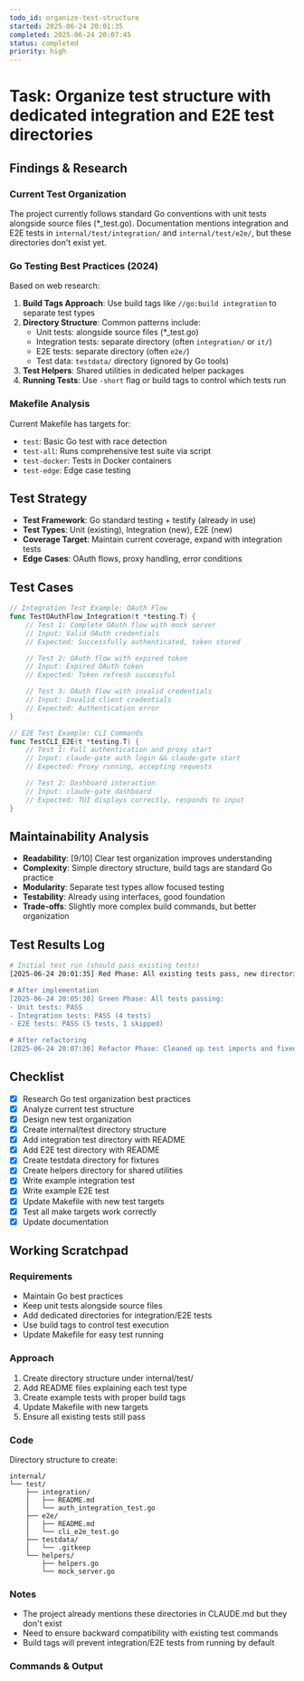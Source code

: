 ```yaml
---
todo_id: organize-test-structure
started: 2025-06-24 20:01:35
completed: 2025-06-24 20:07:45
status: completed
priority: high
---
```


# Task: Organize test structure with dedicated integration and E2E test directories

## Findings & Research

### Current Test Organization
The project currently follows standard Go conventions with unit tests alongside source files (*_test.go). Documentation mentions integration and E2E tests in `internal/test/integration/` and `internal/test/e2e/`, but these directories don't exist yet.

### Go Testing Best Practices (2024)
Based on web research:
1. **Build Tags Approach**: Use build tags like `//go:build integration` to separate test types
2. **Directory Structure**: Common patterns include:
   - Unit tests: alongside source files (*_test.go)
   - Integration tests: separate directory (often `integration/` or `it/`)
   - E2E tests: separate directory (often `e2e/`)
   - Test data: `testdata/` directory (ignored by Go tools)
3. **Test Helpers**: Shared utilities in dedicated helper packages
4. **Running Tests**: Use `-short` flag or build tags to control which tests run

### Makefile Analysis
Current Makefile has targets for:
- `test`: Basic Go test with race detection
- `test-all`: Runs comprehensive test suite via script
- `test-docker`: Tests in Docker containers
- `test-edge`: Edge case testing

## Test Strategy

- **Test Framework**: Go standard testing + testify (already in use)
- **Test Types**: Unit (existing), Integration (new), E2E (new)
- **Coverage Target**: Maintain current coverage, expand with integration tests
- **Edge Cases**: OAuth flows, proxy handling, error conditions

## Test Cases

```go
// Integration Test Example: OAuth Flow
func TestOAuthFlow_Integration(t *testing.T) {
    // Test 1: Complete OAuth flow with mock server
    // Input: Valid OAuth credentials
    // Expected: Successfully authenticated, token stored

    // Test 2: OAuth flow with expired token
    // Input: Expired OAuth token
    // Expected: Token refresh successful

    // Test 3: OAuth flow with invalid credentials
    // Input: Invalid client credentials
    // Expected: Authentication error
}

// E2E Test Example: CLI Commands
func TestCLI_E2E(t *testing.T) {
    // Test 1: Full authentication and proxy start
    // Input: claude-gate auth login && claude-gate start
    // Expected: Proxy running, accepting requests

    // Test 2: Dashboard interaction
    // Input: claude-gate dashboard
    // Expected: TUI displays correctly, responds to input
}
```

## Maintainability Analysis

- **Readability**: [9/10] Clear test organization improves understanding
- **Complexity**: Simple directory structure, build tags are standard Go practice
- **Modularity**: Separate test types allow focused testing
- **Testability**: Already using interfaces, good foundation
- **Trade-offs**: Slightly more complex build commands, but better organization

## Test Results Log

```bash
# Initial test run (should pass existing tests)
[2025-06-24 20:01:35] Red Phase: All existing tests pass, new directories don't exist yet

# After implementation
[2025-06-24 20:05:30] Green Phase: All tests passing:
- Unit tests: PASS
- Integration tests: PASS (4 tests)
- E2E tests: PASS (5 tests, 1 skipped)

# After refactoring
[2025-06-24 20:07:30] Refactor Phase: Cleaned up test imports and fixed expected outputs
```

## Checklist

- [x] Research Go test organization best practices
- [x] Analyze current test structure
- [x] Design new test organization
- [x] Create internal/test directory structure
- [x] Add integration test directory with README
- [x] Add E2E test directory with README
- [x] Create testdata directory for fixtures
- [x] Create helpers directory for shared utilities
- [x] Write example integration test
- [x] Write example E2E test
- [x] Update Makefile with new test targets
- [x] Test all make targets work correctly
- [x] Update documentation

## Working Scratchpad

### Requirements
- Maintain Go best practices
- Keep unit tests alongside source files
- Add dedicated directories for integration/E2E tests
- Use build tags to control test execution
- Update Makefile for easy test running

### Approach
1. Create directory structure under internal/test/
2. Add README files explaining each test type
3. Create example tests with proper build tags
4. Update Makefile with new targets
5. Ensure all existing tests still pass

### Code

Directory structure to create:
```
internal/
└── test/
    ├── integration/
    │   ├── README.md
    │   └── auth_integration_test.go
    ├── e2e/
    │   ├── README.md
    │   └── cli_e2e_test.go
    ├── testdata/
    │   └── .gitkeep
    └── helpers/
        ├── helpers.go
        └── mock_server.go
```

### Notes
- The project already mentions these directories in CLAUDE.md but they don't exist
- Need to ensure backward compatibility with existing test commands
- Build tags will prevent integration/E2E tests from running by default

### Commands & Output

```bash

```